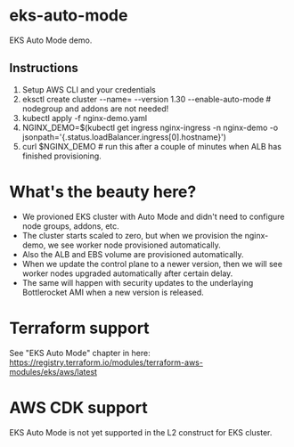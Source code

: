 # eks-auto-mode
EKS Auto Mode demo.

## Instructions

1. Setup AWS CLI and your credentials
2. eksctl create cluster --name=<cluster-name> --version 1.30 --enable-auto-mode # nodegroup and addons are not needed!
3. kubectl apply -f nginx-demo.yaml
4. NGINX_DEMO=$(kubectl get ingress nginx-ingress -n nginx-demo -o jsonpath='{.status.loadBalancer.ingress[0].hostname}')
5. curl $NGINX_DEMO # run this after a couple of minutes when ALB has finished provisioning.

# What's the beauty here?

- We provioned EKS cluster with Auto Mode and didn't need to configure node groups, addons, etc.
- The cluster starts scaled to zero, but when we provision the nginx-demo, we see worker node provisioned automatically.
- Also the ALB and EBS volume are provisioned automatically.
- When we update the control plane to a newer version, then we will see worker nodes upgraded automatically after certain delay.
- The same will happen with security updates to the underlaying Bottlerocket AMI when a new version is released.

# Terraform support

See "EKS Auto Mode" chapter in here: https://registry.terraform.io/modules/terraform-aws-modules/eks/aws/latest

# AWS CDK support

EKS Auto Mode is not yet supported in the L2 construct for EKS cluster.